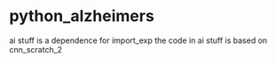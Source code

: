 # python_alzheimers

ai stuff is a dependence for import_exp
the code in ai stuff is based on cnn_scratch_2
